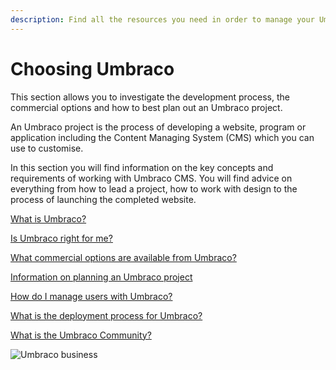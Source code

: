 ```yaml
---
description: Find all the resources you need in order to manage your Umbraco project.
---
```


# Choosing Umbraco

This section allows you to investigate the development process, the commercial options and how to best plan out an Umbraco project.

An Umbraco project is the process of developing a website, program or application including the Content Managing System (CMS) which you can use to customise.

In this section you will find information on the key concepts and requirements of working with Umbraco CMS. You will find advice on everything from how to lead a project, how to work with design to the process of launching the completed website.

[What is Umbraco?](https://umbraco.com/products/umbraco-cms)

[Is Umbraco right for me?](https://umbraco.com/why-choose-umbraco/)

[What commercial options are available from Umbraco?](https://umbraco.com/products/)

[Information on planning an Umbraco project](http://127.0.0.1:5000/s/OdQETpqkO0Kcv8KMquKL/fundamentals/setup/requirements)

[How do I manage users with Umbraco?](http://127.0.0.1:5000/s/OdQETpqkO0Kcv8KMquKL/fundamentals/data/users)

[What is the deployment process for Umbraco?](http://127.0.0.1:5000/s/ZtqcoypStodmS9g6g8zC/deployments)

[What is the Umbraco Community?](https://community.umbraco.com)

![Umbraco business](<../../10/umbraco-workflow/.gitbook/assets/Documentation\_blogpost\_styleguide\_b (1) (1) (1).png>)
